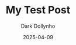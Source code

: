 ---
title: My Test Post
date: 2025-04-09
tags: [test, example]
description: This is a test post to check the formatting.
author: Dark Dollynho
---